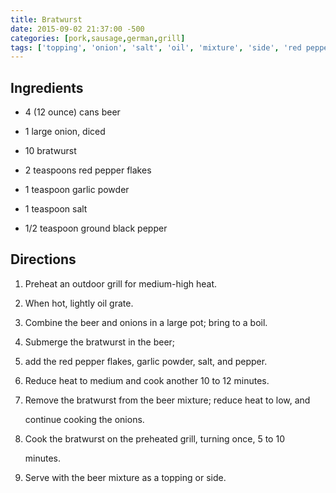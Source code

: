 ```yaml
---
title: Bratwurst
date: 2015-09-02 21:37:00 -500
categories: [pork,sausage,german,grill]
tags: ['topping', 'onion', 'salt', 'oil', 'mixture', 'side', 'red pepper flakes', 'heat', 'grill', 'garlic powder', 'minutes', 'bratwurst', 'beer', 'pot', 'ground black pepper']
---
```


## Ingredients

-   4 (12 ounce) cans beer

-   1 large onion, diced

-   10 bratwurst

-   2 teaspoons red pepper flakes

-   1 teaspoon garlic powder

-   1 teaspoon salt

-   1/2 teaspoon ground black pepper



## Directions

1.  Preheat an outdoor grill for medium-high heat.

2.  When hot, lightly oil grate.

3.  Combine the beer and onions in a large pot; bring to a boil.

4.  Submerge the bratwurst in the beer;

5.  add the red pepper flakes, garlic powder, salt, and pepper.

6.  Reduce heat to medium and cook another 10 to 12 minutes.

7.  Remove the bratwurst from the beer mixture; reduce heat to low, and

    continue cooking the onions.

8.  Cook the bratwurst on the preheated grill, turning once, 5 to 10

    minutes.

9.  Serve with the beer mixture as a topping or side.


